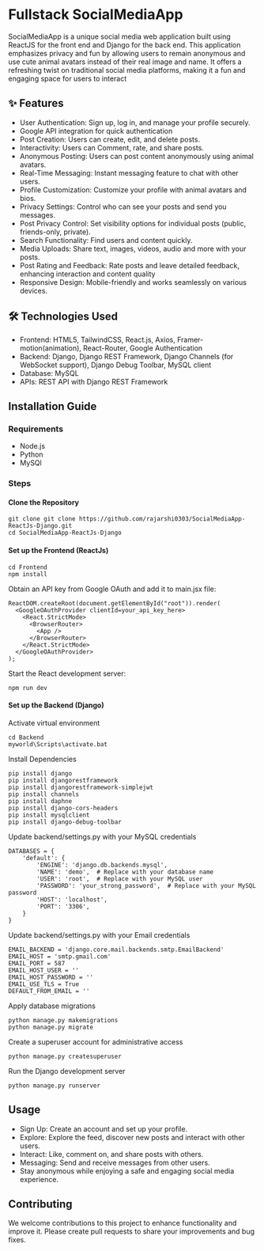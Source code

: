 # Fullstack SocialMediaApp
SocialMediaApp is a unique social media web application built using ReactJS for the front end and Django for the back end. This application emphasizes privacy and fun by allowing users to remain anonymous and use cute animal avatars instead of their real image and name. It offers a refreshing twist on traditional social media platforms, making it a fun and engaging space for users to interact

## ✨ Features
* User Authentication: Sign up, log in, and manage your profile securely.
* Google API integration for quick authentication
* Post Creation: Users can create, edit, and delete posts.
* Interactivity: Users can Comment, rate, and share posts.
* Anonymous Posting: Users can post content anonymously using animal avatars.
* Real-Time Messaging: Instant messaging feature to chat with other users.
* Profile Customization: Customize your profile with animal avatars and bios.
* Privacy Settings: Control who can see your posts and send you messages.
* Post Privacy Control: Set visibility options for individual posts (public, friends-only, private).
* Search Functionality: Find users and content quickly.
* Media Uploads: Share text, images, videos, audio and more with your posts.
* Post Rating and Feedback: Rate posts and leave detailed feedback, enhancing interaction and content quality
* Responsive Design: Mobile-friendly and works seamlessly on various devices.

## 🛠️ Technologies Used
* Frontend: HTML5, TailwindCSS, React.js, Axios, Framer-motion(animation), React-Router, Google Authentication
* Backend: Django, Django REST Framework, Django Channels (for WebSocket support), Django Debug Toolbar, MySQL client
* Database: MySQL
* APIs: REST API with Django REST Framework

## Installation Guide

### Requirements
* Node.js
* Python
* MySQl


### Steps
#### Clone the Repository
```shell
git clone git clone https://github.com/rajarshi0303/SocialMediaApp-ReactJs-Django.git
cd SocialMediaApp-ReactJs-Django
```

#### Set up the Frontend (ReactJs)
```shell
cd Frontend
npm install
```
Obtain an API key from Google OAuth and add it to main.jsx file:
```shell
ReactDOM.createRoot(document.getElementById("root")).render(
  <GoogleOAuthProvider clientId=your_api_key_here>
    <React.StrictMode>
      <BrowserRouter>
        <App />
      </BrowserRouter>
    </React.StrictMode>
  </GoogleOAuthProvider>
);
```
Start the React development server:
```shell
npm run dev
```

#### Set up the Backend (Django)
Activate virtual environment 
```shell
cd Backend
myworld\Scripts\activate.bat
```
Install Dependencies
```shell
pip install django
pip install djangorestframework
pip install djangorestframework-simplejwt
pip install channels
pip install daphne
pip install django-cors-headers
pip install mysqlclient
pip install django-debug-toolbar
```
Update backend/settings.py with your MySQL credentials
```shell
DATABASES = {
    'default': {
        'ENGINE': 'django.db.backends.mysql',
        'NAME': 'demo',  # Replace with your database name
        'USER': 'root',  # Replace with your MySQL user
        'PASSWORD': 'your_strong_password',  # Replace with your MySQL password
        'HOST': 'localhost',
        'PORT': '3306',
    }
}
```

Update backend/settings.py with your Email credentials
```shell
EMAIL_BACKEND = 'django.core.mail.backends.smtp.EmailBackend'
EMAIL_HOST = 'smtp.gmail.com'
EMAIL_PORT = 587
EMAIL_HOST_USER = ''
EMAIL_HOST_PASSWORD = ''
EMAIL_USE_TLS = True
DEFAULT_FROM_EMAIL = ''
```

Apply database migrations
```shell
python manage.py makemigrations
python manage.py migrate
```
Create a superuser account for administrative access
```shell
python manage.py createsuperuser
```
Run the Django development server
```shell
python manage.py runserver
```
## Usage
* Sign Up: Create an account and set up your profile.
* Explore: Explore the feed, discover new posts and interact with other users.
* Interact: Like, comment on, and share posts with others.
* Messaging: Send and receive messages from other users.
* Stay anonymous while enjoying a safe and engaging social media experience.

## Contributing
We welcome contributions to this project to enhance functionality and improve it. Please create pull requests to share your improvements and bug fixes.
